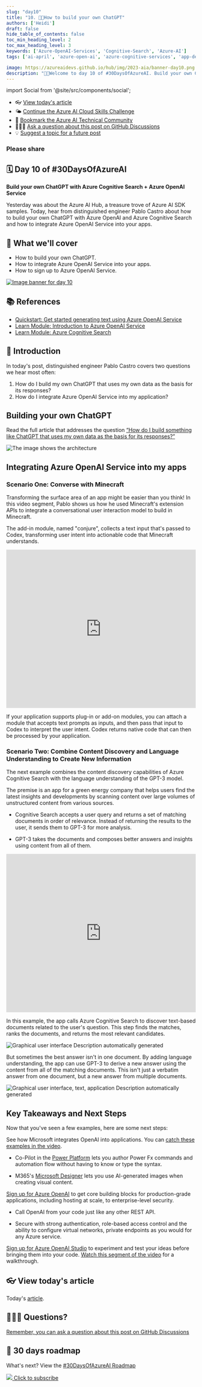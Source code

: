 ```yaml
---
slug: "day10"
title: "10. 🧑‍💻How to build your own ChatGPT"
authors: ['Heidi']
draft: false
hide_table_of_contents: false
toc_min_heading_level: 2
toc_max_heading_level: 3
keywords: ['Azure-OpenAI-Services', 'Cognitive-Search', 'Azure-AI']
tags: ['ai-april', 'azure-open-ai', 'azure-cognitive-services', 'app-developers']

image: https://azureaidevs.github.io/hub/img/2023-aia/banner-day10.png
description: "🧑‍💻Welcome to day 10 of #30DaysOfAzureAI. Build your own ChatGPT with Azure Cognitive Search + Azure OpenAI Service https://azureaidevs.github.io/hub/2023-aia/day10"
---
```


import Social from '@site/src/components/social';

<head>

  <meta name="twitter:url" content="https://azureaidevs.github.io/hub/2023-aia/day10" />
  <meta name="twitter:title" content="How to build your own ChatGPT" />
  <meta name="twitter:description" content="🧑‍💻Welcome to day 10 of #30DaysOfAzureAI. Build your own ChatGPT with Azure Cognitive Search + Azure OpenAI Service" />
  <meta name="twitter:image" content="https://azureaidevs.github.io/hub/img/2023-aia/banner-day10.png" />
  <meta name="twitter:card" content="summary_large_image" />

  <meta property="og:url" content="https://azureaidevs.github.io/hub/2023-aia/day10" />
  <meta property="og:title" content="How to build your own ChatGPT" />
  <meta property="og:description" content="🧑‍💻Welcome to day 10 of #30DaysOfAzureAI. Build your own ChatGPT with Azure Cognitive Search + Azure OpenAI Service" />
  <meta property="og:image" content="https://azureaidevs.github.io/hub/img/2023-aia/banner-day10.png" />
  <meta property="og:type" content="article" />
  <meta property="og:site_name" content="Azure AI Developer" />

  <link rel="canonical" href="https://techcommunity.microsoft.com/t5/ai-applied-ai-blog/revolutionize-your-enterprise-data-with-chatgpt-next-gen-apps-w/ba-p/3762087?WT.mc_id=aiml-89446-dglover"  />

</head>

- 👓 [View today's article](https://techcommunity.microsoft.com/t5/ai-applied-ai-blog/revolutionize-your-enterprise-data-with-chatgpt-next-gen-apps-w/ba-p/3762087?WT.mc_id=aiml-89446-dglover)
- 🌤️ [Continue the Azure AI Cloud Skills Challenge](https://aka.ms/30-days-of-azure-ai-challenge)
- 🏫 [Bookmark the Azure AI Technical Community](https://techcommunity.microsoft.com/t5/artificial-intelligence-and/ct-p/AI)
- 🙋🏾‍♂️ [Ask a question about this post on GitHub Discussions](https://github.com/AzureAiDevs/hub/discussions/categories/azure-ai-app-developers)
- 💡 [Suggest a topic for a future post](https://github.com/AzureAiDevs/hub/discussions/categories/call-for-content)

### Please share

<Social
    page_url="https://azureaidevs.github.io/hub/2023-aia/day10"
    image_url="https://azureaidevs.github.io/hub/img/2023-aia/banner-day10.png"
    title="How to build your own ChatGPT"
    description= "🧑‍💻Day 10 of #30DaysOfAzureAI. Build your ChatGPT with the power of Azure Cognitive Search and Azure OpenAI Service! Distinguished engineer Pablo Castro will show you how to create a ChatGPT using your own data."
    hashtags="AzureAiDevs,AI,AzureOpenAI,ChatGPT"
    hashtag="#30DaysOfAzureAi"
/>

## 🗓️ Day 10 of #30DaysOfAzureAI

<!-- README
The following description is also used for the tweet. So it should be action oriented and grab attention 
If you update the description, please update the description: in the frontmatter as well.
-->

**Build your own ChatGPT with Azure Cognitive Search + Azure OpenAI Service**

<!-- README
The following is the intro to the post. It should be a short teaser for the post.
-->

Yesterday was about the Azure AI Hub, a treasure trove of Azure AI SDK samples. 
Today, hear from distinguished engineer Pablo Castro about how to build your own ChatGPT with Azure OpenAI and 
Azure Cognitive Search and how to integrate Azure OpenAI Service into your apps.

<!-- as he walks us through a progression of short examples that show us how to build 
more dynamic, interactive, and differentiated experiences with the Azure OpenAI Service. -->

## 🎯 What we'll cover

<!-- README
The following list is the main points of the post. There should be 3-4 main points.
 -->


- How to build your own ChatGPT.
- How to integrate Azure OpenAI Service into your apps.
- How to sign up to Azure OpenAI Service.

<!-- 
- Main point 1
- Main point 2
- Main point 3 
- Main point 4
-->

[![Image banner for day 10](./../../static/img/2023-aia/banner-day10.png)](https://techcommunity.microsoft.com/t5/ai-applied-ai-blog/revolutionize-your-enterprise-data-with-chatgpt-next-gen-apps-w/ba-p/3762087?WT.mc_id=aiml-89446-dglover)


<!-- README
Add or update a list relevant references here. These could be links to other blog posts, Microsoft Learn Module, videos, or other resources.
-->



## 📚 References

- [Quickstart: Get started generating text using Azure OpenAI Service](https://learn.microsoft.com/azure/cognitive-services/openai/quickstart?pivots=programming-language-studio&WT.mc_id=aiml-89446-dglover)
- [Learn Module: Introduction to Azure OpenAI Service](https://learn.microsoft.com/training/modules/explore-azure-openai?WT.mc_id=aiml-89446-dglover)
- [Learn Module: Azure Cognitive Search](https://learn.microsoft.com/training/browse/?expanded=azure&roles=ai-engineer&products=azure-cognitive-search&WT.mc_id=aiml-89446-dglover)


<!-- README
The following is the body of the post. It should be an overview of the post that you are referencing.
See the Learn More section, if you supplied a canonical link, then will be displayed here.
-->


## 🚌 Introduction

In today's post, distinguished engineer Pablo Castro covers two questions we hear most often:

1. How do I build my own ChatGPT that uses my own data as the basis for its responses?
1. How do I integrate Azure OpenAI Service into my application?

## Building your own ChatGPT

Read the full article that addresses the question [“How do I build something like ChatGPT that uses my own data as the basis for its responses?”](https://techcommunity.microsoft.com/t5/ai-applied-ai-blog/revolutionize-your-enterprise-data-with-chatgpt-next-gen-apps-w/ba-p/3762087?WT.mc_id=aiml-89446-dglover)

<!-- In summary, the combination of Azure Cognitive Search and Azure OpenAI Service yields an effective solution for this scenario. 
It integrates the enterprise-grade characteristics of Azure, the ability of Cognitive Search to index, understand and retrieve the right pieces of your own data across large knowledge bases, 
and ChatGPT’s impressive capability for interacting in natural language to answer questions or take turns in a conversation. -->

![The image shows the architecture](architecture.png)

## Integrating Azure OpenAI Service into my apps

### Scenario One: Converse with Minecraft

Transforming the surface area of an app might be easier than you think!
In this video segment, Pablo shows us how he used Minecraft's extension
APIs to integrate a conversational user interaction model to build in
Minecraft.

The add-in module, named "conjure", collects a text input that's passed
to Codex, transforming user intent into actionable code that Minecraft
understands.

<iframe width="100%" height="420" src="https://www.youtube.com/embed/3t3qZu1Dy1k?start=341" title="YouTube video player" frameborder="0" allow="accelerometer; autoplay; clipboard-write; encrypted-media; gyroscope; picture-in-picture; web-share" allowfullscreen></iframe>


If your application supports plug-in or add-on modules, you can attach a
module that accepts text prompts as inputs, and then pass that input to
Codex to interpret the user intent. Codex returns native code that can
then be processed by your application.

### Scenario Two: Combine Content Discovery and Language Understanding to Create New Information

The next example combines the content discovery capabilities of Azure
Cognitive Search with the language understanding of the GPT-3 model.

The premise is an app for a green energy company that helps users find
the latest insights and developments by scanning content over large
volumes of unstructured content from various sources.

-   Cognitive Search accepts a user query and returns a set of matching
    documents in order of relevance. Instead of returning the results to
    the user, it sends them to GPT-3 for more analysis.

-   GPT-3 takes the documents and composes better answers and insights
    using content from all of them.

<iframe width="100%" height="420" src="https://www.youtube.com/embed/3t3qZu1Dy1k?start=576" title="YouTube video player" frameborder="0" allow="accelerometer; autoplay; clipboard-write; encrypted-media; gyroscope; picture-in-picture; web-share" allowfullscreen></iframe>


In this example, the app calls Azure Cognitive Search to discover
text-based documents related to the user's question. This step finds the
matches, ranks the documents, and returns the most relevant candidates.

![Graphical user interface Description automatically generated](image3.png)

But sometimes the best answer isn't in one document. By adding language
understanding, the app can use GPT-3 to derive a new answer using the
content from all of the matching documents. This isn't just a verbatim
answer from one document, but a new answer from multiple documents.

![Graphical user interface, text, application Description automatically generated](image4.png)

## Key Takeaways and Next Steps

Now that you've seen a few examples, here are some next steps:

See how Microsoft integrates OpenAI into applications. You can [catch
these examples in the video](https://youtu.be/3t3qZu1Dy1k?t=164).

-   Co-Pilot in the [Power
    Platform](https://learn.microsoft.com/power-platform/developer/)
    lets you author Power Fx commands and automation flow without having
    to know or type the syntax.

-   M365's [Microsoft Designer](https://designer.microsoft.com/) lets
    you use AI-generated images when creating visual content.

[Sign up for Azure
OpenAI](https://customervoice.microsoft.com/Pages/ResponsePage.aspx?id=v4j5cvGGr0GRqy180BHbR7en2Ais5pxKtso_Pz4b1_xUOFA5Qk1UWDRBMjg0WFhPMkIzTzhKQ1dWNyQlQCN0PWcu)
to get core building blocks for production-grade applications, including
hosting at scale, to enterprise-level security.

-   Call OpenAI from your code just like any other REST API.

-   Secure with strong authentication, role-based access control and the
    ability to configure virtual networks, private endpoints as you
    would for any Azure service.

[Sign up for Azure OpenAI Studio](https://oai.azure.com/portal) to
experiment and test your ideas before bringing them into your code.
[Watch this segment of the video](https://youtu.be/3t3qZu1Dy1k?t=721)
for a walkthrough.

## 👓 View today's article

Today's [article](https://techcommunity.microsoft.com/t5/ai-applied-ai-blog/revolutionize-your-enterprise-data-with-chatgpt-next-gen-apps-w/ba-p/3762087?WT.mc_id=aiml-89446-dglover).


## 🙋🏾‍♂️ Questions?

[Remember, you can ask a question about this post on GitHub Discussions](https://github.com/AzureAiDevs/hub/discussions/categories/azure-ai-app-developers)

## 📍 30 days roadmap

What's next? View the [#30DaysOfAzureAI Roadmap](/hub/roadmap/30days)

[![](./../../static/img/2023-aia/rss.png) Click to subscribe](https://azureaidevs.github.io/hub/2023-aia/rss.xml)